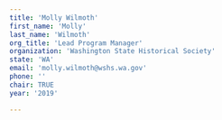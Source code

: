 ```yaml
---
title: 'Molly Wilmoth'
first_name: 'Molly'
last_name: 'Wilmoth'
org_title: 'Lead Program Manager'
organization: 'Washington State Historical Society'
state: 'WA'
email: 'molly.wilmoth@wshs.wa.gov'
phone: ''
chair: TRUE
year: '2019'

---
```

